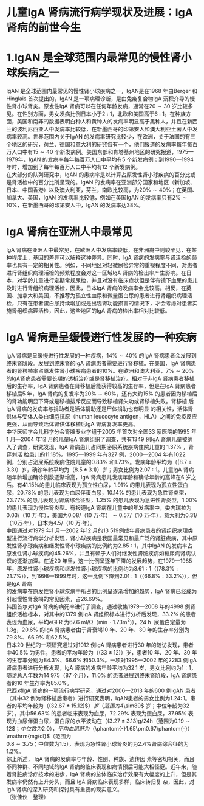 # 儿童IgA 肾病流行病学现状及进展：IgA 肾病的前世今生  
# 1.IgAN 是全球范围内最常见的慢性肾小球疾病之一  
IgAN 是全球范围内最常见的慢性肾小球疾病之一，IgAN是在1968 年由Berger 和Hinglais 首次提出的，IgAN 是一项病理诊断，是由免疫复合物IgA 沉积介导的慢性肾小球肾炎。原发性IgA 肾病可以在任何年龄发病，通常在$20\sim30$ 岁比较多见。在性别方面，男女发病比例日本小于$2\ :\ 1$，北欧和美国高于$6~:~1$。在种族方面，美国和南非的数据表明白种人和黄种人的发病率明显高于黑种人，并且在新西兰的波利尼西亚人中发病率比较低，在新墨西哥的印第安人和澳大利亚土著人中发病率较高。世界范围内关于IgAN 的发病率研究比较少，在欧洲，关于法国的有三个地区的研究，荷兰、德国和意大利的研究各有一个，他们报道的发病率每年每百万人口中有$15\sim40$ 个新发病例。美国东部和肯塔基州地区的研究报道，1975—1979年，IgAN 的发病率每年每百万人口中平均有5 个新发病例；到1990—1994 年时，增加到了每年每百万人口中平均有12 个新发病例。  
在大部分的队列研究中，IgAN 的患病率是以计算占原发性肾小球疾病的百分比或是肾活检中的百分比所呈现的。IgAN 的发病率在亚洲部分国家和地区（新加坡、日本、中国香港）以及澳大利亚，芬兰，南欧比较高，为$20\%\sim40\%$；在英国、加拿大、美国，IgAN 的发病率比较低，例如在美国IgAN 的发病率只有$2\%\sim10\%$，在新墨西哥的印第安人中，IgAN 的发病率达$38\%$。  
#  IgA 肾病在亚洲人中最常见  
IgA 肾病在亚洲人中最常见，在欧洲人中发病率较低，在非洲裔中则较罕见，在某种程度上，基因的差异可以解释这种差异。同时，IgA 肾病的发病率与肾活检的频率也具有一定的相关性。例如，不同地区对轻微尿检异常的重视程度不同，对患者进行肾组织病理活检的频繁程度会对这一区域IgA 肾病的检出率产生影响。在日本，对学龄儿童进行定期常规尿检，并且对没有临床症状但是伴有镜下血尿的患儿及时进行肾组织病理活检，因此，日本IgA 肾病的发病率会比较高。相反，在英国、加拿大和美国，不推荐为孤立性血尿和微量蛋白尿的患者进行肾组织病理活检，只有在患者蛋白尿持续增加或是出现肾功能损害的情况下，才会考虑对患者实施肾组织病理活检，因此，这些地区的IgA 肾病的检出率相对比较低。  
# IgA 肾病是呈缓慢进行性发展的一种疾病  
IgA 肾病是呈缓慢进行性发展的一种疾病，$14\%\sim40\%$ 的IgA 肾病患者会发展到终末肾阶段。发展到终末肾的IgA 肾病患者需要进行肾移植。在美国，IgA 肾病患者的肾移植率占原发性肾小球疾病患者的$10\%$。在欧洲和澳大利亚，$7\%\sim20\%$ 的IgA肾病患者需要长期的透析治疗或是肾移植治疗。相对于非IgA 肾病患者移植后的生存率，IgA 肾病患者在肾移植后能获得较高的生存率，但是在IgA 肾病患者移植后5 年，IgA 肾病的复发率为$20\%\sim60\%$，还有大约$15\%$ 的患者因为移植后的肾功能明显下降或是移植排斥反应而导致移植肾失功或肾移植失败。肾移植 后 IgA  肾病的发病率与捐助者是活体捐助还是尸体捐助也有明显 的相关性，活体肾供体与受体人类白细胞抗原（human leucocyte antigen，HLA）之间的免疫反应更强，从而导致活体肾供体移植后IgA 肾病复发率更高。  
中华医师学会儿科学分会肾脏专业学组于2005 年首次对全国33 家医院的1995 年1 月—2004 年12 月的儿童IgA 肾病组织了调查，共有1349 例IgA 肾病儿童被纳入了调查，研究发现，IgA  肾病患儿占同期泌尿系统疾病住院儿童的 $1.37\%$ ，肾穿刺活 检患儿的$11.18\%$。1995—1999 年有327 例，2000—2004 年有1022 例，分别占泌尿系统疾病住院儿童的$0.83\%$ 和$1.73\%$。发病年龄平均为（$(8.7\pm3.3)$）岁，确诊年龄平均为（$8.5\pm3.1)$）岁；男女比例为$2.07:1$。儿童IgA 肾病随年龄增加确诊例数逐渐增高，IgA 肾病患儿发病年龄和确诊年龄的高峰在6 岁之后。有$41.15\%$的患儿临床表现为孤立性血尿，$1.91\%$ 的患儿表现为孤立性蛋白尿，$20.78\%$ 的患儿表现为血尿伴蛋白尿，$10.14\%$ 的患儿表现为急性肾炎型，$23.77\%$ 的患儿表现为肾病综合征型，$1.25\%$ 的患儿表现为急进性肾炎型，$1.00\%$ 的患儿表现为慢性肾炎型。有报道IgA 肾病在儿童中的年发病率中，委内瑞拉为0.03/（10 万·年），美国为$0.08/$（10 万·年）$\sim0.57/$（10 万·年），意大利为0.31/（10万·年），日本为$4.5/$（10 万·年）。  
中国通过对1979 年1 月—2002 年12 月的13 519例成年肾病患者的肾组织病理类型进行流行病学分析发现，肾小球疾病是我国最常见和最广泛的肾脏疾病，其中原发性肾小球疾病和继发性肾小球疾病的比例约为$2.85:1$，其中IgAN 的发病率占原发性肾小球疾病的$45.26\%$，并且有赖于人们对继发性肾脏疾病如糖尿病肾病认识的逐渐加深。在近20 年里，这一比例呈逐年下降的发展趋势，在1979—1985 年，原发性肾小球疾病和继发性肾小球疾病的比例约为$3.61:1$（$\langle78.3\%:21.7\%\rangle$），到1998—1999年时，这一比例下降到$2.01:1$（$\langle66.8\%:33.2\%\rangle$），但是IgA 肾病  
的发病率在原发性肾小球疾病中所占的比例呈逐渐增加的趋势，IgA 肾病已经成为引起慢性肾衰竭的常见因素，占$26.69\%$。  
韩国首尔对IgA 肾病的病死率进行了调查，通过收集1979—2008 年的4998 例肾组织活检标本，对其中的1379 例IgA 肾组织标本进行分析后发现，$33.2\%$ 的患者表现为血尿，平均eGFR 为$67.6~\mathrm{{ml}/\Omega}$（$\operatorname*{min}\cdot1.73\mathrm{m}^{2})$），$24{\mathrm{~h~}}$ 尿蛋白定量为$1.3\mathrm{g}$，$20.6\%$ 的IgA 肾病患者由于肾衰竭10 年、20 年、30 年的生存率分别为$79.8\%$、$66.9\%$ 和$62.5\%$。  
日本20 世纪的一项研究通过对1012 例IgA 肾病患者进行30 年的随访发现，患者中$40.5\%$ 为男性，患者的平均年龄为（$(33\pm12)$）岁，患者10 年、20 年、30 年的生存率分别为$84.3\%$、$66.6\%$ 和$50.3\%$。一项对1995—2002 年的2283 例IgA肾病患者进行分析发现，IgA 肾病的发病年龄平均为32.1 岁，男女比例约为$1:1$，随访总人年数为14 975（87 个月），$11.0\%$ 的患者进展到终末肾阶段，IgA 肾病患者的10 年生存率为$85.0\%$。  
巴西对IgA 肾病的一项流行病学研究，通过对2006—2013 年的600 例IgAN 患者（其中32 例为肾移植后患者）进行研究表明，IgAN患者的男女比例为$1.24\colon1$。患者的平均年龄为（$(32.67\pm15.12)\$）岁（范围为$4\sim89$ 岁；中位年龄为32 岁）。其中$56.63\%$ 的患者临床表现为血尿，$72.29\%$ 表现为蛋白尿，$37.95\%$ 表现为血尿伴蛋白尿，蛋白尿的水平波动在（$\left(3.27\pm3.13\right)\mathrm{g}/24\mathrm{h}$（范围为$0.19\sim12\$；中位数为2.0），平均血肌酐为（$\phantom{-}1.65\pm0.67\phantom{-}$）$\mathrm{mg/dl}$（范围为  
$0.8\sim3.75$；中位数为1.5），表现为急性肾小球肾炎的为$2.4\%$肾病综合征的为$1.2\%$。  
综上所述， IgA  肾病的发病率与年龄、性别、种族、遗传因 素等密切相关，而且不同种群、不同地域的IgA 肾病的临床表现和病情预后可能大相径庭。近年来，随着肾脏病诊疗技术的进步，IgA 肾病的总体临床治疗效果有大幅度的上升，但是其发病率仍然有上升势头，而且 IgA  肾病临床表现多样，临床转归复 杂，因此，对IgA 肾病的深入研究和探讨具有重要的现实意义。  
（张佳仪　整理）  